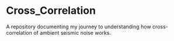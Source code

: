 # Cross_Correlation
A repository documenting my journey to understanding how cross-correlation of ambient seismic noise works.
